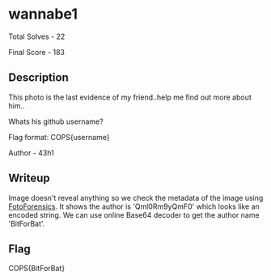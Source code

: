 # wannabe1

Total Solves - 22

Final Score - 183

## Description

This photo is the last evidence of my friend..help me find out more about him..

Whats his github username?

Flag format: COPS{username}

Author - 43h1

## Writeup

Image doesn't reveal anything so we check the metadata of the image using [FotoForensics](https://fotoforensics.com). It shows the author is 'Qml0Rm9yQmF0' which looks like an encoded string. We can use online Base64 decoder to get the author name 'BitForBat'.

## Flag

COPS{BitForBat}
